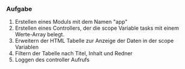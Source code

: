 ### Aufgabe
1. Erstellen eines Moduls mit dem Namen "app"
2. Erstellen eines Controllers, der die scope Variable tasks mit einem Werte-Array belegt.
3. Erweitern der HTML Tabelle zur Anzeige der Daten in der scope Variablen
4. Filtern der Tabelle nach Titel, Inhalt und Redner
5. Loggen des controller Aufrufs
